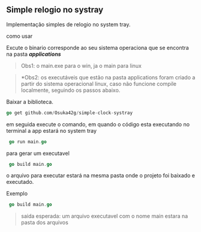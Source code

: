 ## Simple relogio no systray

Implementação simples de relogio no system tray.


como usar 

Excute o binario corresponde ao seu sistema operaciona que se encontra na pasta **_applications_** 

> Obs1: o main.exe para o win, ja o main para linux

>*Obs2: os executáveis que estão na pasta applications foram criado a partir do sistema operacional linux, caso não funcione compile localmente, seguindo os passos abaixo.

Baixar a biblioteca.
```go 
go get github.com/Osuka42g/simple-clock-systray
```


em seguida execute o comando, em quando o código esta executando no terminal a app estará no system tray

```go 
 go run main.go   
```
para gerar um executavel 

```go 
 go build main.go
```
o arquivo para executar estará na mesma pasta onde o projeto foi baixado e executado.

Exemplo
```go 
 go build main.go
```
> saida esperada: um arquivo executavel com o nome main estara na pasta dos arquivos





